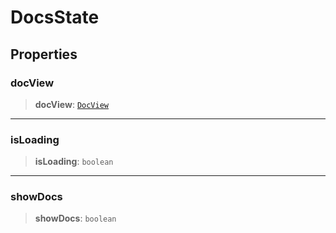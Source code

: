 # DocsState

## Properties

### docView

> **docView**: [`DocView`](../type-aliases/DocView.md)

***

### isLoading

> **isLoading**: `boolean`

***

### showDocs

> **showDocs**: `boolean`
